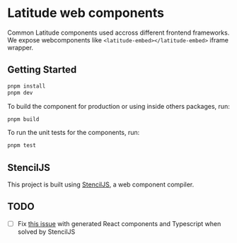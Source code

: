 # Latitude web components

Common Latitude components used accross different frontend frameworks. We expose
webcomponents like `<latitude-embed></latitude-embed>` iframe wrapper.

## Getting Started

```bash
pnpm install
pnpm dev
```

To build the component for production or using inside others packages, run:

```bash
pnpm build
```

To run the unit tests for the components, run:

```bash
pnpm test
```

## StencilJS

This project is built using [StencilJS](https://stenciljs.com/), a web component compiler.

## TODO

- [ ] Fix [this issue](https://github.com/ionic-team/stencil-ds-output-targets/issues/404) with generated React components and Typescript when solved by StencilJS
